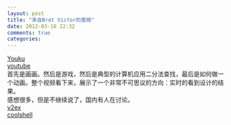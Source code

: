 ```yaml
---
layout: post
title: "来自Bret Victor的震撼"
date: 2012-03-18 22:32
comments: true
categories: 
---
```

[Youku](http://v.youku.com/v_show/id_XMzUyOTIyNzg0.html)  
[youtube](http://www.youtube.com/watch?v=PUv66718DII)  
首先是画画。然后是游戏，然后是典型的计算机应用二分法查找，最后是如何做一个动画。整个视频看下来，展示了一个非常不可思议的方向：实时的看到设计的结果。  
感想很多，但是不继续说了，国内有人在讨论。  
[v2ex](http://www.v2ex.com/t/29144#reply10)   
[coolshell](http://coolshell.cn/articles/6775.html) 
